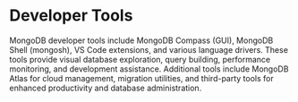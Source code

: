 # Developer Tools

MongoDB developer tools include MongoDB Compass (GUI), MongoDB Shell (mongosh), VS Code extensions, and various language drivers. These tools provide visual database exploration, query building, performance monitoring, and development assistance. Additional tools include MongoDB Atlas for cloud management, migration utilities, and third-party tools for enhanced productivity and database administration.